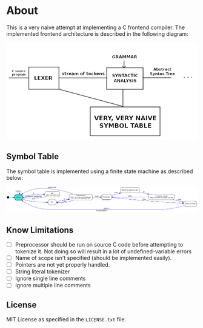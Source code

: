 # About

This is a very naive attempt at implementing a C frontend compiler.
The implemented frontend architecture is described in the following diagram:

![Compiler FrontEnd Design](https://raw.githubusercontent.com/walcht/naive-c-compiler/master/media/frontend_compiler.png)

## Symbol Table

The symbol table is implemented using a finite state machine as described below:

![symbol table finite state machine diagram](https://raw.githubusercontent.com/walcht/naive-c-compiler/master/media/diag_img.png)

## Know Limitations

- [ ] Preprocessor should be run on source C code before attempting to tokenize it. Not doing so will result in a lot of undefined-variable errors
- [ ] Name of scope isn't specified (should be implemented easily).
- [ ] Pointers are not yet properly handled.
- [ ] String literal tokenizer
- [ ] Ignore single line comments
- [ ] Ignore multiple line comments

## License

MIT License as specified in the ```LICENSE.txt``` file.
